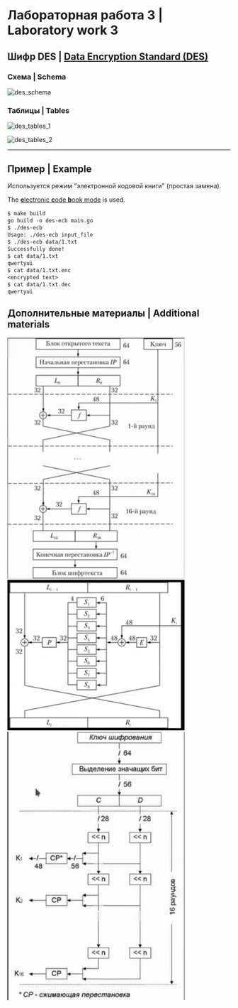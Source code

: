 # Лабораторная работа 3 | Laboratory work 3

## Шифр DES | [Data Encryption Standard (DES)](https://en.wikipedia.org/wiki/Data_Encryption_Standard)

### Схема | Schema

![des_schema](data/des_archive/../des_schema_page-0001.jpg)

### Таблицы | Tables

![des_tables_1](data/des_archive/../des_tables_page-0001.jpg)

![des_tables_2](data/des_archive/../des_tables_page-0002.jpg)

---

## Пример | Example

Используется режим "электронной кодовой книги" (простая замена).

The [**e**lectronic **c**ode **b**ook mode](https://en.wikipedia.org/wiki/Block_cipher_mode_of_operation#Electronic_codebook_(ECB)) is used.

```
$ make build
go build -o des-ecb main.go
$ ./des-ecb
Usage: ./des-ecb input_file
$ ./des-ecb data/1.txt
Successfully done!
$ cat data/1.txt
qwertyui
$ cat data/1.txt.enc
<encrypted text>
$ cat data/1.txt.dec
qwertyui
```

## Дополнительные материалы | Additional materials

<img src="data/des1.png" alt="des1" width="400"/>

<img src="data/des2.png" alt="des2" width="400"/>

<img src="data/des3.png" alt="des3" width="400"/>
